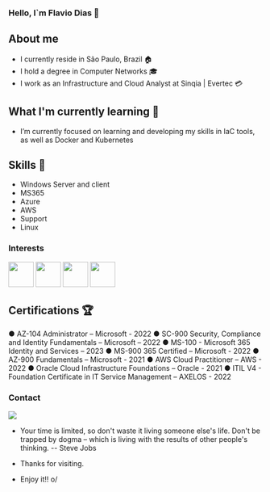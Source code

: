 ### Hello, I`m Flavio Dias :metal:

## About me
- I currently reside in São Paulo, Brazil  :house: 
- I hold a degree in Computer Networks  :mortar_board: 
- I work as an Infrastructure and Cloud Analyst at Sinqia | Evertec  :credit_card:

## What I'm currently learning :mag_right:
- I’m currently focused on learning and developing my skills in IaC tools, as well as Docker and Kubernetes

## Skills :rocket:
- Windows Server and client
- MS365
- Azure
- AWS
- Support
- Linux

### Interests
<div>
   <img src="https://cdn.jsdelivr.net/gh/devicons/devicon@latest/icons/terraform/terraform-original.svg" width="50" />
   <img src="https://cdn.jsdelivr.net/gh/devicons/devicon@latest/icons/ansible/ansible-original.svg" width="50"/>
   <img src="https://cdn.jsdelivr.net/gh/devicons/devicon@latest/icons/docker/docker-original.svg" width="50" />
   <img src="https://cdn.jsdelivr.net/gh/devicons/devicon@latest/icons/kubernetes/kubernetes-original.svg" width="50" />      
</div>

## Certifications :trophy:
●	AZ-104 Administrator – Microsoft - 2022
●	SC-900 Security, Compliance and Identity Fundamentals – Microsoft – 2022
●	MS-100 - Microsoft 365 Identity and Services – 2023 
●	MS-900 365 Certified – Microsoft - 2022
●	AZ-900 Fundamentals – Microsoft - 2021
●	AWS Cloud Practitioner – AWS - 2022
●	Oracle Cloud Infrastructure Foundations – Oracle - 2021
●	ITIL V4 - Foundation Certificate in IT Service Management – AXELOS - 2022


### Contact 
<div>
<a href="https://www.linkedin.com/in/flavioadias">
   <img src="https://img.shields.io/badge/LinkedIn-0077B5?style=for-the-badge&logo=linkedin&logoColor=white" />
</a>
</div>

- Your time is limited, so don't waste it living someone else's life. Don't be trapped by dogma – which is living with the results of other people's thinking. -- Steve Jobs

- Thanks for visiting.

- Enjoy it!! o/






          

